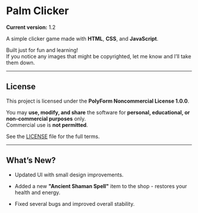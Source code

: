 # Palm Clicker

**Current version:** 1.2

A simple clicker game made with **HTML**, **CSS**, and **JavaScript**.

Built just for fun and learning!  
If you notice any images that might be copyrighted, let me know and I’ll take them down.

---

## License

This project is licensed under the **PolyForm Noncommercial License 1.0.0**.  

You may **use, modify, and share** the software for **personal, educational, or non-commercial purposes** only.  
Commercial use is **not permitted**.  

See the [LICENSE](LICENSE) file for the full terms.


---


## What’s New?

- Updated UI with small design improvements.

- Added a new **"Ancient Shaman Spell"** item to the shop - restores your health and energy.

- Fixed several bugs and improved overall stability.